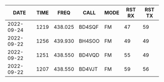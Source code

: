 |DATE|TIME|FREQ|CALL|MODE|RST RX|RST TX|
|-|-|-|-|-|-|-|
|2022-09-24|1219|438.025|BD4SQF|FM|47|59|
|2022-09-22|1256|439.930|BH4SOO|FM|49|49|
|2022-09-22|1251|438.550|BD4VQD|FM|55|49|
|2022-09-22|1207|438.550|BD4VJT|FM|59|56|
